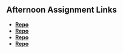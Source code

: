 ## Afternoon Assignment Links

* **[Repo](https://github.com/acaptainb/blogger)**
* **[Repo](https://github.com/acaptainb/summer24_gregslist_vue)**
* **[Repo](https://github.com/acaptainb/vue-moonminer)**
* **[Repo](https://github.com/acaptainb/gallery_vue)**

